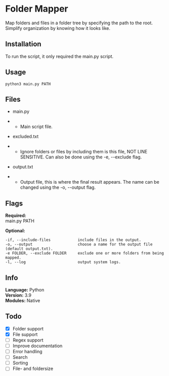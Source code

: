 # Folder Mapper
Map folders and files in a folder tree by specifying the path to the root. Simplify organization by knowing how it looks like.

## Installation
To run the script, it only required the main.py script.

## Usage

```
python3 main.py PATH
```

## Files
- main.py
- - Main script file.

- excluded.txt
- - Ignore folders or files by including them is this file, NOT LINE SENSITIVE. Can also be done using the -e, --exclude flag.

- output.txt
- - Output file, this is where the final result appears. The name can be changed using the -o, --output flag.

## Flags

**Required:**<br/>
main.py PATH

**Optional:**
```
-if, --include-files            include files in the output.
-o, --output                    choose a name for the output file (default output.txt).
-e FOLDER, --exclude FOLDER     exclude one or more folders from being mapped.
-l, --log                       output system logs.
```

## Info
**Language:** Python<br/>
**Version:** 3.9<br/>
**Modules:** Native<br/>

## Todo
- [x] Folder support
- [x] File support
- [ ] Regex support
- [ ] Improve documentation
- [ ] Error handling
- [ ] Search
- [ ] Sorting
- [ ] File- and foldersize
